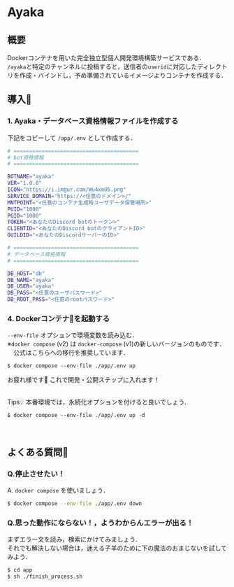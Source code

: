 # Ayaka

## 概要

Dockerコンテナを用いた完全独立型個人開発環境構築サービスである．  
`/ayaka`と特定のチャンネルに投稿すると，送信者の`userid`に対応したディレクトリを作成・バインドし，予め準備されているイメージよりコンテナを作成する．

## 導入🧰

### 1. Ayaka・データベース資格情報ファイルを作成する

下記をコピーして `/app/.env` として作成する．
```bash
# ========================================
# bot資格情報
# ========================================

BOTNAME="ayaka"
VER="1.0.0"
ICON="https://i.imgur.com/Wu4xmU5.png"
SERVICE_DOMAIN="https://<任意のドメイン>/"
MNTPOINT="<任意のコンテナ生成時ユーザデータ保管場所>"
PUID="1000"
PGID="1000"
TOKEN="<あなたのDiscord botのトークン>"
CLIENTID="<あなたのDiscord botのクライアントID>"
GUILDID="<あなたのDiscordサーバーのID>"

# ========================================
# データベース資格情報
# ========================================

DB_HOST="db"
DB_NAME="ayaka"
DB_USER="ayaka"
DB_PASS="<任意のユーザパスワード>"
DB_ROOT_PASS="<任意のrootパスワード>"

```

### 4. Dockerコンテナ🐋を起動する
`--env-file` オプションで環境変数を読み込む．  
※`docker compose` (v2) は `docker-compose` (v1)の新しいバージョンのものです．  
　公式はこちらへの移行を推奨しています．
```
$ docker compose --env-file ./app/.env up
```
お疲れ様です🎉 これで開発・公開ステップに入れます！
<br />
<br />

Tips💡 本番環境では，永続化オプションを付けると良いでしょう．
```
$ docker compose --env-file ./app/.env up -d
```
<br />

## よくある質問🤔

### Q.停止させたい！
A. `docker compose` を使いましょう．
```bash
$ docker compose --env-file ./app/.env down
```

### Q.思った動作にならない！，ようわからんエラーが出る！
まずエラー文を読み，検索にかけてみましょう．  
それでも解決しない場合は，迷える子羊のために下の魔法のおまじないを試してみよう．
```bash
$ cd app
$ sh ./finish_process.sh
```
<br />